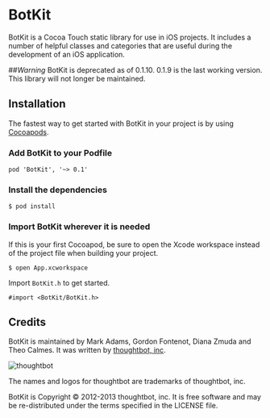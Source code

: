 # BotKit
BotKit is a Cocoa Touch static library for use in iOS projects. It includes a number of helpful classes and categories that are useful during the development of an iOS application.

##_Warning_
BotKit is deprecated as of 0.1.10. 0.1.9 is the last working version. This
library will not longer be maintained.

## Installation

The fastest way to get started with BotKit in your project is by using [Cocoapods](https://cocoapods.org). 

### Add BotKit to your Podfile

	pod 'BotKit', '~> 0.1'
	
### Install the dependencies

	$ pod install
	
### Import BotKit wherever it is needed

If this is your first Cocoapod, be sure to open the Xcode workspace instead of the project file when building your project.

	$ open App.xcworkspace
	
Import `BotKit.h` to get started.

	#import <BotKit/BotKit.h>

## Credits  

BotKit is maintained by Mark Adams, Gordon Fontenot, Diana Zmuda and Theo Calmes. It was written by [thoughtbot, inc](http://thoughtbot.com/community).

![thoughtbot](https://a248.e.akamai.net/camo.github.com/23e90466577ec68e58aa328113e15b756cd0c946/687474703a2f2f74686f75676874626f742e636f6d2f696d616765732f746d2f6c6f676f2e706e67)

The names and logos for thoughtbot are trademarks of thoughtbot, inc.

BotKit is Copyright © 2012-2013 thoughtbot, inc. It is free software and may be re-distributed under the terms specified in the LICENSE file.
